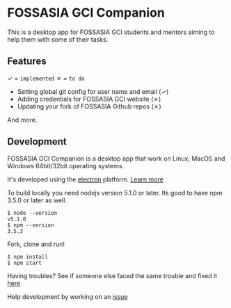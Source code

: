 # FOSSASIA GCI Companion

This is a desktop app for FOSSASIA GCI students and mentors aiming to help them with some of their tasks.

## Features
 ✓ = `implemented`
 ✗ = `to do`

* Setting global git config for user name and email (✓)
* Adding credentials for FOSSASIA GCI website (✗)
* Updating your fork of FOSSASIA Github repos (✗)

And more..

## Development

FOSSASIA GCI Companion is a desktop app that work on Linux, MacOS and Windows 64bit/32bit operating systems.

It's developed using the [electron](http://electron.atom.io/) platform. [Learn more](https://github.com/roonyh/fossasia-gci-companion/wiki/About-Electron-Platform)

To build locally you need nodejs version 5.1.0 or later.
Its good to have npm 3.5.0 or later as well.
~~~
$ node --version
v5.1.0
$ npm --version
3.5.3
~~~

Fork, clone and run!
~~~
$ npm install
$ npm start
~~~

Having troubles? See if someone else faced the same trouble and fixed it [here](https://github.com/roonyh/fossasia-gci-companion/wiki/Issues-while-building)

Help development by working on an [issue](https://github.com/roonyh/fossasia-gci-companion/issues)
